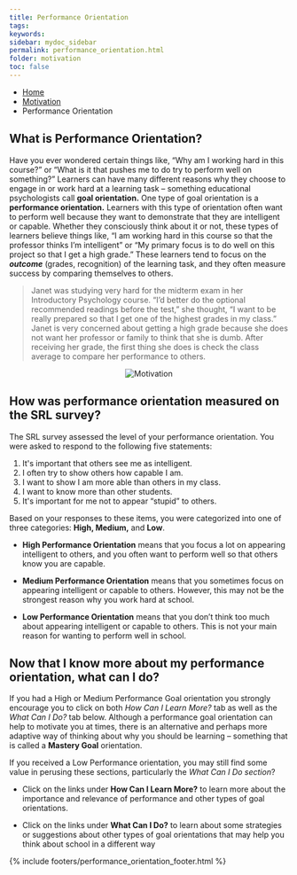 ```yaml
---
title: Performance Orientation
tags: 
keywords: 
sidebar: mydoc_sidebar
permalink: performance_orientation.html
folder: motivation
toc: false
---
```


<ul class="breadcrumb">
    <li><a href="index.html">Home</a></li>
    <li><a href="motivation_overview.html">Motivation</a></li>
    <li class="active">Performance Orientation</li>
</ul>



## What is Performance Orientation?

Have you ever wondered certain things like, “Why am I working hard in this course?” or “What is it that pushes me to do try to perform well on something?” Learners can have many different reasons why they choose to engage in or work hard at a learning task – something educational psychologists call **goal orientation.** One type of goal orientation is a **performance orientation.** Learners with this type of orientation often want to perform well because they want to demonstrate that they are intelligent or capable. Whether they consciously think about it or not, these types of learners believe things like, “I am working hard in this course so that the professor thinks I’m intelligent” or “My primary focus is to do well on this project so that I get a high grade.” These learners tend to focus on the ***outcome*** (grades, recognition) of the learning task, and they often measure success by comparing themselves to others.

> Janet was studying very hard for the midterm exam in her Introductory Psychology course. “I’d better do the optional recommended readings before the test,” she thought, “I want to be really prepared so that I get one of the highest grades in my class.” Janet is very concerned about getting a high grade because she does not want her professor or family to think that she is dumb. After receiving her grade, the first thing she does is check the class average to compare her performance to others.

<center><img src='images/motivation.png' alt='Motivation' /></center>

## How was performance orientation measured on the SRL survey?

The SRL survey assessed the level of your performance orientation. You were asked to respond to the following five statements:

1. It's important that others see me as intelligent.
2. I often try to show others how capable I am.
3. I want to show I am more able than others in my class.
4. I want to know more than other students.
5. It's important for me not to appear “stupid” to others.

Based on your responses to these items, you were categorized into one of three categories: **High, Medium,** and **Low**.

* **High Performance Orientation** means that you focus a lot on appearing intelligent to others, and you often want to perform well so that others know you are capable.

* **Medium Performance Orientation** means that you sometimes focus on appearing intelligent or capable to others. However, this may not be the strongest reason why you work hard at school.

* **Low Performance Orientation** means that you don’t think too much about appearing intelligent or capable to others. This is not your main reason for wanting to perform well in school.

## Now that I know more about my performance orientation, what can I do?

If you had a High or Medium Performance Goal orientation you strongly encourage you to click on both *How Can I Learn More?* tab as well as the *What Can I Do?* tab below. Although a performance goal orientation can help to motivate you at times, there is an alternative and perhaps more adaptive way of thinking about why you should be learning – something that is called a **Mastery Goal** orientation.

If you received a Low Performance orientation, you may still find some value in perusing these sections, particularly the *What Can I Do section*?

* Click on the links under **How Can I Learn More?** to learn more about the importance and relevance of performance and other types of goal orientations.

* Click on the links under **What Can I Do?** to learn about some strategies or suggestions about other types of goal orientations that may help you think about school in a different way

{% include footers/performance_orientation_footer.html %}

